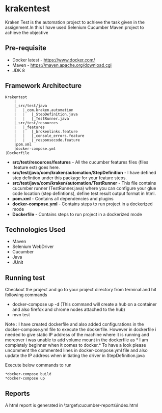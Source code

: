 # krakentest
Kraken Test is the automation project to achieve the task given in the assignment.In this I have used Selenium Cucumber Maven project to achieve the objective

Pre-requisite
--------------
* Docker latest - https://www.docker.com/
* Maven - https://maven.apache.org/download.cgi
* JDK 8

Framework Architecture
--------------
	Krakentest
		|
		|_src/test/java
		|	|_com.kraken.automation
		|	|	|_StepDefinition.java
		|	|	|_TestRunner.java
		|_src/test/resources
		|	|_features
		|	|	|_brokenlinks.feature
		|	|	|_console_errors.feature
   		|	|	|_responsecode.feature
    	|pom.xml
    	|docker-compose.yml
	|Dockerfile
    

* **src/test/resources/features** - All the cucumber features files (files .feature ext) goes here.
* **src/test/java/com/kraken/automation/StepDefinition** - I have defined step defintion under this package for your feature steps.
* **src/test/java/com/kraken/automation/TestRunner** - This file contains cucumber runner (TestRunner.java) where you can configure your glue code location (step defintions), define test result output format in html. 
* **pom.xml** - Contains all dependencies and plugins
* **docker-compose.yml** - Contains steps to run project in a dockerized mode
* **Dockerfile** - Contains steps to run project in a dockerized mode

Technologies Used
-----------------
* Maven
* Selenium WebDriver
* Cucumber
* Java
* JUnit

Running test
--------------
Checkout the project and go to your project directory from terminal and hit following commands
* docker-compose up -d (This command will create a hub on a container and also firefox and chrome nodes attached to the hub)
* mvn test

Note : I have created dockerfile and also added configurations in the docker-compose.yml file to execute the dockerfile. However in dockerfile i needed to give static IP address of the machine where it is running and moreover i was unable to add volume mount in the dockerfile as * I am completely beginner when it comes to docker.* To have a look please uncomment the commented lines in docker-compose.yml file and also update the IP address when initiating the driver in StepDefinition.java

Execute below commands to run

	*docker-compose build
	*docker-compose up 

Reports
--------------

A html report is generated in \target\cucumber-reports\index.html
